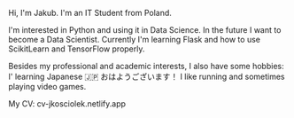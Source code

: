Hi, I'm Jakub. I'm an IT Student from Poland.

I'm interested in Python and using it in Data Science. 
In the future I want to become a Data Scientist. 
Currently I'm learning Flask and how to use ScikitLearn and TensorFlow properly. 

Besides my professional and academic interests, I also have some hobbies: 
I' learning Japanese 🇯🇵 おはようございます！
I like running and sometimes playing video games. 

My CV: cv-jkosciolek.netlify.app

